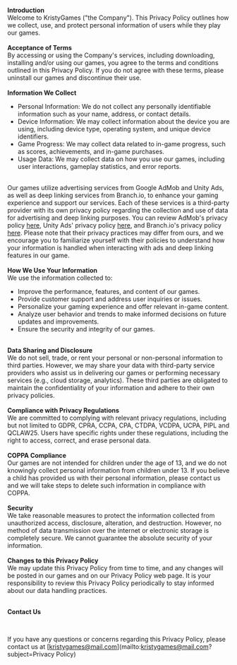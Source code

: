 <b>Introduction</b>
<br>
Welcome to KristyGames ("the Company"). This Privacy Policy outlines how we collect, use, and protect personal information of users while they play our games.
<br><br>
<b>Acceptance of Terms</b>
<br>
By accessing or using the Company's services, including downloading, installing and/or using our games, you agree to the terms and conditions outlined in this Privacy Policy. If you do not agree with these terms, please uninstall our games and discontinue their use.
<br><br>
<b>Information We Collect</b>
<br>
* Personal Information: We do not collect any personally identifiable information such as your name, address, or contact details.
* Device Information: We may collect information about the device you are using, including device type, operating system, and unique device identifiers.
* Game Progress: We may collect data related to in-game progress, such as scores, achievements, and in-game purchases.
* Usage Data: We may collect data on how you use our games, including user interactions, gameplay statistics, and error reports.
<br><br>

Our games utilize advertising services from Google AdMob and Unity Ads, as well as deep linking services from Branch.io, to enhance your gaming experience and support our services. Each of these services is a third-party provider with its own privacy policy regarding the collection and use of data for advertising and deep linking purposes. You can review AdMob's privacy policy [here](https://policies.google.com/privacy), Unity Ads' privacy policy [here](https://unity.com/legal/game-player-and-app-user-privacy-policy), and Branch.io's privacy policy [here](https://legal.branch.io/#branchio-privacypolicy). Please note that their privacy practices may differ from ours, and we encourage you to familiarize yourself with their policies to understand how your information is handled when interacting with ads and deep linking features in our game.
<br><br>
<b>How We Use Your Information</b>
<br>
We use the information collected to:
<br>
* Improve the performance, features, and content of our games.
* Provide customer support and address user inquiries or issues.
* Personalize your gaming experience and offer relevant in-game content.
* Analyze user behavior and trends to make informed decisions on future updates and improvements.
* Ensure the security and integrity of our games.
<br><br>

<b>Data Sharing and Disclosure</b>
<br>
We do not sell, trade, or rent your personal or non-personal information to third parties. However, we may share your data with third-party service providers who assist us in delivering our games or performing necessary services (e.g., cloud storage, analytics). These third parties are obligated to maintain the confidentiality of your information and adhere to their own privacy policies.
<br><br>
<b>Compliance with Privacy Regulations</b>
<br>
We are committed to complying with relevant privacy regulations, including but not limited to GDPR, CPRA, CCPA, CPA, CTDPA, VCDPA, UCPA, PIPL and QCLAW25. Users have specific rights under these regulations, including the right to access, correct, and erase personal data.
<br><br>
<b>COPPA Compliance</b>
<br>
Our games are not intended for children under the age of 13, and we do not knowingly collect personal information from children under 13. If you believe a child has provided us with their personal information, please contact us and we will take steps to delete such information in compliance with COPPA.
<br><br>
<b>Security</b>
<br>
We take reasonable measures to protect the information collected from unauthorized access, disclosure, alteration, and destruction. However, no method of data transmission over the internet or electronic storage is completely secure. We cannot guarantee the absolute security of your information.
<br><br>
<b>Changes to this Privacy Policy</b>
<br>
We may update this Privacy Policy from time to time, and any changes will be posted in our games and on our Privacy Policy web page. It is your responsibility to review this Privacy Policy periodically to stay informed about our data handling practices.
<br><br>

**Contact Us**

<br>

If you have any questions or concerns regarding this Privacy Policy, please contact us at [kristygames@mail.com](mailto:kristygames@mail.com?subject=Privacy Policy)
